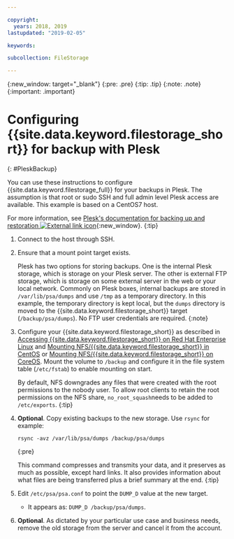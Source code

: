```yaml
---

copyright:
  years: 2018, 2019
lastupdated: "2019-02-05"

keywords:

subcollection: FileStorage

---
```

{:new_window: target="_blank"}
{:pre: .pre}
{:tip: .tip}
{:note: .note}
{:important: .important}

# Configuring {{site.data.keyword.filestorage_short}} for backup with Plesk
{: #PleskBackup}

You can use these instructions to configure {{site.data.keyword.filestorage_full}} for your backups in Plesk. The assumption is that root or sudo SSH and full admin level Plesk access are available. This example is based on a CentOS7 host.

For more information, see [Plesk's documentation for backing up and restoration ![External link icon](../../icons/launch-glyph.svg "External link icon")](https://docs.plesk.com/en-US/12.5/administrator-guide/backing-up-and-restoration.59256/){:new_window}.
{:tip}

1. Connect to the host through SSH.
2. Ensure that a mount point target exists. <br />

   Plesk has two options for storing backups. One is the internal Plesk storage, which is storage on your Plesk server. The other is external FTP storage, which is storage on some external server in the web or your local network. Commonly on Plesk boxes, internal backups are stored in `/var/lib/psa/dumps` and use `/tmp` as a temporary directory. In this example, the temporary directory is kept local, but the `dumps` directory is moved to the {{site.data.keyword.filestorage_short}} target (`/backup/psa/dumps`). No FTP user credentials are required.
   {:note}
3. Configure your {{site.data.keyword.filestorage_short}} as described in [Accessing {{site.data.keyword.filestorage_short}} on Red Hat Enterprise Linux](/docs/infrastructure/FileStorage?topic=FileStorage-mountingLinux) and [Mounting NFS/{{site.data.keyword.filestorage_short}} in CentOS](/docs/infrastructure/FileStorage?topic=FileStorage-mountingCentOS) or [Mounting NFS/{{site.data.keyword.filestorage_short}} on CoreOS](/docs/infrastructure/FileStorage?topic=FileStorage-mountingCoreOS). Mount the volume to `/backup` and configure it in the file system table (`/etc/fstab`) to enable mounting on start. <br />

   By default, NFS downgrades any files that were created with the root permissions to the nobody user. To allow root clients to retain the root permissions on the NFS share, `no_root_squash`needs to be added to `/etc/exports`.
   {:tip}
4. **Optional**. Copy existing backups to the new storage. Use `rsync` for example:
   ```
   rsync -avz /var/lib/psa/dumps /backup/psa/dumps
   ```
   {:pre}

   This command compresses and transmits your data, and it preserves as much as possible, except hard links. It also provides information about what files are being transferred plus a brief summary at the end.
   {:tip}
5. Edit `/etc/psa/psa.conf` to point the `DUMP_D` value at the new target.
    - It appears as: `DUMP_D /backup/psa/dumps`.
6. **Optional**. As dictated by your particular use case and business needs, remove the old storage from the server and cancel it from the account.
